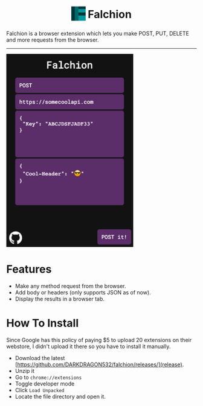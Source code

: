 <h1 align="center"><sub>
<img  src="./Falchion-Chromium/src/images/falchion.png" height="38" width="38">
</sub><strong>Falchion</strong></h1>

Falchion is a browser extension which lets you make POST, PUT, DELETE and more requests from the browser.

---

<img src="./extension.png" alt="Falchion Extension Image" height="512">

# Features

- Make any method request from the browser.
- Add body or headers (only supports JSON as of now).
- Display the results in a browser tab.

# How To Install
Since Google has this policy of paying $5 to upload 20 extensions on their webstore, I didn't upload it there so you have to install it manually.

- Download the latest [https://github.com/DARKDRAGON532/falchion/releases/](release).
- Unzip it
- Go to `chrome://extensions`
- Toggle developer mode
- Click `Load Unpacked`
- Locate the file directory and open it.
